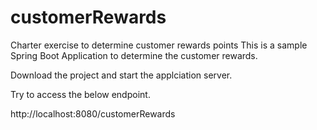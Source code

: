 # customerRewards
Charter exercise to determine customer rewards points
This is a sample Spring Boot Application to determine the customer rewards.

Download the project and start the applciation server.

Try to access the below endpoint.

http://localhost:8080/customerRewards
